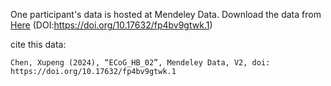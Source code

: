 One participant's data is hosted at Mendeley Data. Download the data from [Here](https://data.mendeley.com/datasets/fp4bv9gtwk/1) (DOI:https://doi.org/10.17632/fp4bv9gtwk.1)


cite this data:
```dotnetcli
Chen, Xupeng (2024), “ECoG_HB_02”, Mendeley Data, V2, doi: https://doi.org/10.17632/fp4bv9gtwk.1
```